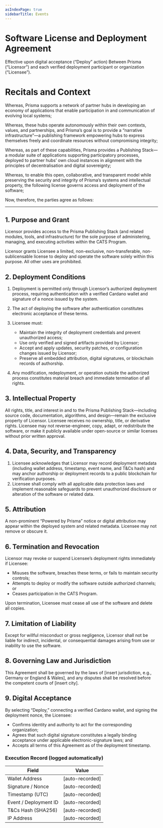 ```yaml
---
asIndexPage: true
sidebarTitle: Events
---
```


# Software License and Deployment Agreement

Effective upon digital acceptance (“Deploy” action)
Between Prisma (“Licensor”) and each verified deployment participant or organization (“Licensee”).

# Recitals and Context

Whereas, Prisma supports a network of partner hubs in developing an economy of applications that enable participation in and communication of evolving local systems;

Whereas, these hubs operate autonomously within their own contexts, values, and partnerships, and Prisma’s goal is to provide a “narrative infrastructure”—a publishing framework empowering hubs to express themselves freely and coordinate resources without compromising integrity;

Whereas, as part of these capabilities, Prisma provides a Publishing Stack—a modular suite of applications supporting participatory processes, deployed to partner hubs’ own cloud instances in alignment with the principles of decentralisation and digital sovereignty;

Whereas, to enable this open, collaborative, and transparent model while preserving the security and integrity of Prisma’s systems and intellectual property, the following license governs access and deployment of the software;

Now, therefore, the parties agree as follows:

---

## 1. Purpose and Grant

Licensor provides access to the Prisma Publishing Stack (and related modules, tools, and infrastructure) for the sole purpose of administering, managing, and executing activities within the CATS Program.

Licensor grants Licensee a limited, non-exclusive, non-transferable, non-sublicensable license to deploy and operate the software solely within this purpose.
All other uses are prohibited.

## 2. Deployment Conditions

1. Deployment is permitted only through Licensor’s authorized deployment process, requiring authentication with a verified Cardano wallet and signature of a nonce issued by the system.
2. The act of deploying the software after authentication constitutes electronic acceptance of these terms.
3. Licensee must:

   * Maintain the integrity of deployment credentials and prevent unauthorized access;
   * Use only verified and signed artifacts provided by Licensor;
   * Accept and apply updates, security patches, or configuration changes issued by Licensor;
   * Preserve all embedded attribution, digital signatures, or blockchain records of authorship.
4. Any modification, redeployment, or operation outside the authorized process constitutes material breach and immediate termination of all rights.

## 3. Intellectual Property

All rights, title, and interest in and to the Prisma Publishing Stack—including source code, documentation, algorithms, and design—remain the exclusive property of Licensor.
Licensee receives no ownership, title, or derivative rights.
Licensee may not reverse-engineer, copy, adapt, or redistribute the software, or make it publicly available under open-source or similar licenses without prior written approval.

## 4. Data, Security, and Transparency

1. Licensee acknowledges that Licensor may record deployment metadata (including wallet address, timestamp, event name, and T&Cs hash) and may anchor authorship or deployment records to a public blockchain for verification purposes.
2. Licensee shall comply with all applicable data protection laws and implement reasonable safeguards to prevent unauthorized disclosure or alteration of the software or related data.

## 5. Attribution

A non-prominent “Powered by Prisma” notice or digital attribution may appear within the deployed system and related metadata. Licensee may not remove or obscure it.

## 6. Termination and Revocation

Licensor may revoke or suspend Licensee’s deployment rights immediately if Licensee:

* Misuses the software, breaches these terms, or fails to maintain security controls;
* Attempts to deploy or modify the software outside authorized channels; or
* Ceases participation in the CATS Program.

Upon termination, Licensee must cease all use of the software and delete all copies.

## 7. Limitation of Liability

Except for willful misconduct or gross negligence, Licensor shall not be liable for indirect, incidental, or consequential damages arising from use or inability to use the software.

## 8. Governing Law and Jurisdiction

This Agreement shall be governed by the laws of [insert jurisdiction, e.g., Germany or England & Wales], and any disputes shall be resolved before the competent courts of [insert city].

## 9. Digital Acceptance

By selecting “Deploy,” connecting a verified Cardano wallet, and signing the deployment nonce, the Licensee:

* Confirms identity and authority to act for the corresponding organization;
* Agrees that such digital signature constitutes a legally binding acceptance under applicable electronic-signature laws; and
* Accepts all terms of this Agreement as of the deployment timestamp.



### Execution Record (logged automatically)

| Field                 | Value           |
| --------------------- | --------------- |
| Wallet Address        | [auto-recorded] |
| Signature / Nonce     | [auto-recorded] |
| Timestamp (UTC)       | [auto-recorded] |
| Event / Deployment ID | [auto-recorded] |
| T&Cs Hash (SHA256)    | [auto-recorded] |
| IP Address            | [auto-recorded] |
